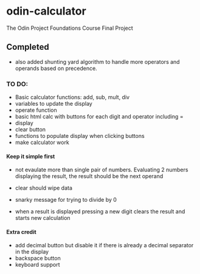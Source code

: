 # odin-calculator
The Odin Project Foundations Course Final Project

## Completed
- also added shunting yard algorithm to handle more operators and operands based on precedence.

### TO DO:
 - Basic calculator functions: add, sub, mult, div
 - variables to update the display
 - operate function
 - basic html calc with buttons for each digit and operator including =
 - display
 - clear button
 - functions to populate display when clicking buttons
 - make calculator work

 #### Keep it simple first
 - not evaulate more than single pair of numbers. Evaluating 2 numbers displaying the result, the result should be the next operand
 - clear should wipe data
 - snarky message for trying to divide by 0

 - when a result is displayed pressing a new digit clears the result and starts new calculation

 #### Extra credit
 - add decimal button but disable it if there is already a decimal separator in the display
 - backspace button
 - keyboard support